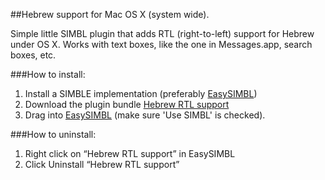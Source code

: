 ##Hebrew support for Mac OS X (system wide).

Simple little SIMBL plugin that adds RTL (right-to-left) support for Hebrew under OS X.
Works with text boxes, like the one in Messages.app, search boxes, etc.

###How to install:
1. Install a SIMBLE implementation (preferably [EasySIMBL](https://github.com/norio-nomura/EasySIMBL))
2. Download the plugin bundle [Hebrew RTL support](https://github.com/orikad/Hebrew-RTL-support-for-OS-X/releases/download/1.0/Hebrew.RTL.support.bundle.zip)
3. Drag into [EasySIMBL](https://github.com/norio-nomura/EasySIMBL) (make sure 'Use SIMBL' is checked).


###How to uninstall:
1. Right click on “Hebrew RTL support” in EasySIMBL
2. Click Uninstall “Hebrew RTL support”
